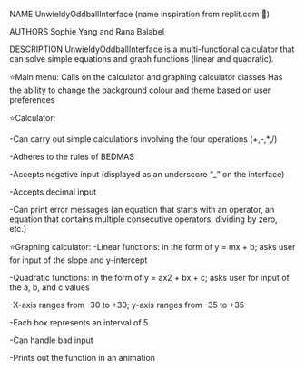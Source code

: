 NAME
UnwieldyOddballInterface (name inspiration from replit.com 🥰)

AUTHORS
Sophie Yang and Rana Balabel

DESCRIPTION
UnwieldyOddballInterface is a multi-functional calculator that can solve simple equations and graph functions (linear and quadratic). 

⭐Main menu:
Calls on the calculator and graphing calculator classes
Has the ability to change the background colour and theme based on user preferences

⭐Calculator:

-Can carry out simple calculations involving the four operations (+,-,*,/)

-Adheres to the rules of BEDMAS

-Accepts negative input (displayed as an underscore “_” on the interface) 

-Accepts decimal input

-Can print error messages (an equation that starts with an operator, an equation that contains multiple consecutive operators, dividing by zero, etc.)

⭐Graphing calculator:
-Linear functions: in the form of y = mx + b; asks user for input of the slope and y-intercept

-Quadratic functions: in the form of y = ax2 + bx + c; asks user for input of the a, b, and c values

-X-axis ranges from -30 to +30; y-axis ranges from -35 to +35

-Each box represents an interval of 5

-Can handle bad input 

-Prints out the function in an animation
